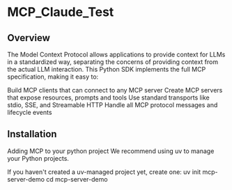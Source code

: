 # MCP_Claude_Test

## Overview
The Model Context Protocol allows applications to provide context for LLMs in a standardized way, separating the concerns of providing context from the actual LLM interaction. This Python SDK implements the full MCP specification, making it easy to:

Build MCP clients that can connect to any MCP server
Create MCP servers that expose resources, prompts and tools
Use standard transports like stdio, SSE, and Streamable HTTP
Handle all MCP protocol messages and lifecycle events

## Installation
Adding MCP to your python project
We recommend using uv to manage your Python projects.

If you haven't created a uv-managed project yet, create one:
uv init mcp-server-demo
cd mcp-server-demo
